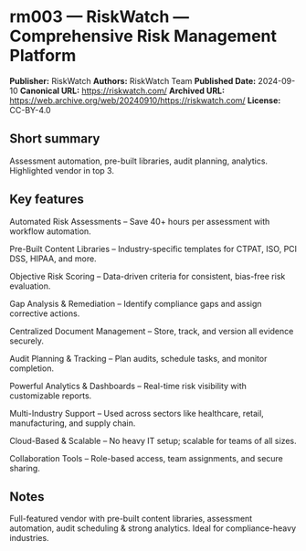 # rm003 — RiskWatch — Comprehensive Risk Management Platform

**Publisher:** RiskWatch
**Authors:** RiskWatch Team
**Published Date:** 2024-09-10
**Canonical URL:** https://riskwatch.com/
**Archived URL:** https://web.archive.org/web/20240910/https://riskwatch.com/
**License:** CC-BY-4.0

## Short summary
Assessment automation, pre-built libraries, audit planning, analytics. Highlighted vendor in top 3.

## Key features  
Automated Risk Assessments – Save 40+ hours per assessment with workflow automation.

Pre-Built Content Libraries – Industry-specific templates for CTPAT, ISO, PCI DSS, HIPAA, and more.

Objective Risk Scoring – Data-driven criteria for consistent, bias-free risk evaluation.

Gap Analysis & Remediation – Identify compliance gaps and assign corrective actions.

Centralized Document Management – Store, track, and version all evidence securely.

Audit Planning & Tracking – Plan audits, schedule tasks, and monitor completion.

Powerful Analytics & Dashboards – Real-time risk visibility with customizable reports.

Multi-Industry Support – Used across sectors like healthcare, retail, manufacturing, and supply chain.

Cloud-Based & Scalable – No heavy IT setup; scalable for teams of all sizes.

Collaboration Tools – Role-based access, team assignments, and secure sharing.

## Notes
Full-featured vendor with pre-built content libraries, assessment automation, audit scheduling & strong analytics. Ideal for compliance-heavy industries.
